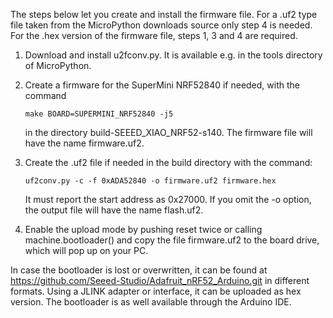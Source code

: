 The steps below let you create and install the firmware file. For
a .uf2 type file taken from the MicroPython downloads source only
step 4 is needed. For the .hex version of the firmware file, steps
1, 3 and 4 are required.

1. Download and install u2fconv.py. It is available e.g. in the tools
   directory of MicroPython.

2. Create a firmware for the SuperMini NRF52840 if needed, with the command

   `make BOARD=SUPERMINI_NRF52840 -j5`

   in the directory build-SEEED_XIAO_NRF52-s140. The firmware file will have the
   name firmware.uf2.

3. Create the .uf2 file if needed in the build directory with the command:

   `uf2conv.py -c -f 0xADA52840 -o firmware.uf2 firmware.hex`

   It must report the start address as 0x27000. If you omit the -o option,
   the output file will have the name flash.uf2.

4. Enable the upload mode by pushing reset twice or calling
   machine.bootloader() and copy the file firmware.uf2 to the board drive,
   which will pop up on your PC.

In case the bootloader is lost or overwritten, it can be found
at https://github.com/Seeed-Studio/Adafruit_nRF52_Arduino.git in different
formats. Using a JLINK adapter or interface, it can be uploaded as hex version.
The bootloader is as well available through the Arduino IDE.

